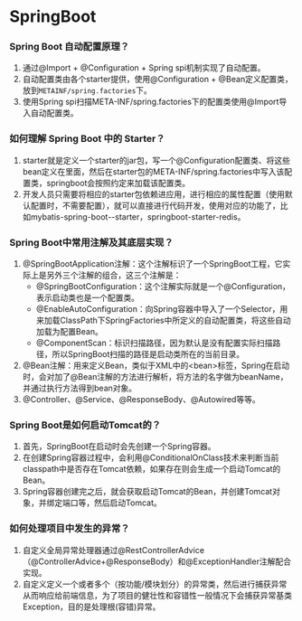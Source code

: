 # SpringBoot

### Spring Boot ⾃动配置原理？

1. 通过@Import + @Configuration + Spring spi机制实现了⾃动配置。
2. ⾃动配置类由各个starter提供，使⽤@Configuration + @Bean定义配置类，放到`METAINF/spring.factories`下。
3. 使⽤Spring spi扫描META-INF/spring.factories下的配置类使⽤@Import导⼊⾃动配置类。



### 如何理解 Spring Boot 中的 Starter？

1. starter就是定义⼀个starter的jar包，写⼀个@Configuration配置类、将这些bean定义在⾥⾯，然后在starter包的META-INF/spring.factories中写⼊该配置类，springboot会按照约定来加载该配置类。
2. 开发⼈员只需要将相应的starter包依赖进应⽤，进⾏相应的属性配置（使⽤默认配置时，不需要配置），就可以直接进⾏代码开发，使⽤对应的功能了，⽐如mybatis-spring-boot--starter，springboot-starter-redis。



### Spring Boot中常⽤注解及其底层实现？

1. @SpringBootApplication注解：这个注解标识了⼀个SpringBoot⼯程，它实际上是另外三个注解的组合，这三个注解是：
   +  @SpringBootConfiguration：这个注解实际就是⼀个@Configuration，表示启动类也是⼀个配置类。
   + @EnableAutoConfiguration：向Spring容器中导⼊了⼀个Selector，⽤来加载ClassPath下SpringFactories中所定义的⾃动配置类，将这些⾃动加载为配置Bean。
   +  @ComponentScan：标识扫描路径，因为默认是没有配置实际扫描路径，所以SpringBoot扫描的路径是启动类所在的当前⽬录。
2. @Bean注解：⽤来定义Bean，类似于XML中的\<bean>标签，Spring在启动时，会对加了@Bean注解的⽅法进⾏解析，将⽅法的名字做为beanName，并通过执⾏⽅法得到bean对象。
3. @Controller、@Service、@ResponseBody、@Autowired等等。



### Spring Boot是如何启动Tomcat的？

1. ⾸先，SpringBoot在启动时会先创建⼀个Spring容器。
2. 在创建Spring容器过程中，会利⽤@ConditionalOnClass技术来判断当前classpath中是否存在Tomcat依赖，如果存在则会⽣成⼀个启动Tomcat的Bean。
3. Spring容器创建完之后，就会获取启动Tomcat的Bean，并创建Tomcat对象，并绑定端⼝等，然后启动Tomcat。



### 如何处理项目中发生的异常？

1. 自定义全局异常处理器通过@RestControllerAdvice（@ControllerAdvice+@ResponseBody）和@ExceptionHandler注解配合实现。
2. 自定义定义一个或者多个（按功能/模块划分）的异常类，然后进行捕获异常从而响应给前端信息，为了项目的健壮性和容错性一般情况下会捕获异常基类Exception，目的是处理根(容错)异常。
